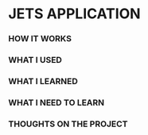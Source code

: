 # JETS APPLICATION

### HOW IT WORKS


### WHAT I USED


### WHAT I LEARNED


### WHAT I NEED TO LEARN


### THOUGHTS ON THE PROJECT
